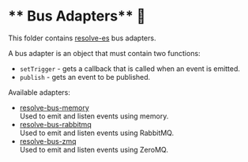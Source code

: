 # ** Bus Adapters** 🚌
This folder contains [resolve-es](https://github.com/reimagined/resolve/tree/master/packages/resolve-es) bus adapters.

A bus adapter is an object that must contain two functions:  
* `setTrigger` - gets a callback that is called when an event is emitted. 
* `publish` - gets an event to be published.

Available adapters: 
* [resolve-bus-memory](https://github.com/reimagined/resolve/tree/master/packages/bus-adapters/resolve-bus-memory)  
	Used to emit and listen events using memory.
* [resolve-bus-rabbitmq](https://github.com/reimagined/resolve/tree/master/packages/bus-adapters/resolve-bus-rabbitmq)  
	Used to emit and listen events using RabbitMQ.
* [resolve-bus-zmq](https://github.com/reimagined/resolve/tree/master/packages/bus-adapters/resolve-bus-zmq)  
	Used to emit and listen events using ZeroMQ.
